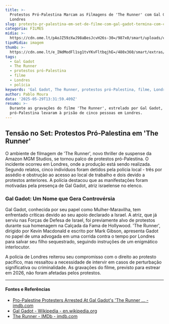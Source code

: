 ```yaml
---
title: >-
  Protestos Pró-Palestina Marcam as Filmagens de 'The Runner' com Gal Gadot em
  Londres
slug: protesto-pr-palestina-em-set-de-filme-com-gal-gadot-termina-com-cinco-presos
categoria: FILMES
midia: >-
  https://cdn.ome.lt/pAoJZ59zXwJ98aBesJcvH26s-30=/987x0/smart/uploads/conteudo/fotos/OMELETE-BANNER_WnZBdKG.png
tipoMidia: imagem
thumb: >-
  https://cdn.ome.lt/e_INdModFl1sg1tvYKvFltbqjhE=/480x360/smart/extras/conteudos/Captura_de_Tela_2025-05-29_as_10.03.24.png
tags:
  - Gal Gadot
  - The Runner
  - protestos pró-Palestina
  - filme
  - Londres
  - polícia
keywords: 'Gal Gadot, The Runner, protestos pró-Palestina, filme, Londres, polícia'
author: Pablo Moura
data: '2025-05-29T13:31:59.409Z'
resumo: >-
  Durante as gravações do filme 'The Runner', estrelado por Gal Gadot, protestos
  pró-Palestina levaram à prisão de cinco pessoas em Londres.
---
```


## Tensão no Set: Protestos Pró-Palestina em 'The Runner'

O ambiente de filmagem de 'The Runner', novo thriller de suspense da Amazon MGM Studios, se tornou palco de protestos pró-Palestina. O incidente ocorreu em Londres, onde a produção está sendo realizada. Segundo relatos, cinco indivíduos foram detidos pela polícia local - três por assédio e obstrução ao acesso ao local de trabalho e dois devido a protestos anteriores. A polícia destacou que as manifestações foram motivadas pela presença de Gal Gadot, atriz israelense no elenco.

### Gal Gadot: Um Nome que Gera Controvérsia

Gal Gadot, conhecida por seu papel como Mulher-Maravilha, tem enfrentado críticas devido ao seu apoio declarado a Israel. A atriz, que já serviu nas Forças de Defesa de Israel, foi previamente alvo de protestos durante sua homenagem na Calçada da Fama de Hollywood. 'The Runner', dirigido por Kevin Macdonald e escrito por Mark Gibson, apresenta Gadot no papel de uma advogada em uma corrida contra o tempo por Londres para salvar seu filho sequestrado, seguindo instruções de um enigmático interlocutor.

A polícia de Londres reiterou seu compromisso com o direito ao protesto pacífico, mas ressaltou a necessidade de intervir em casos de perturbação significativa ou criminalidade. As gravações do filme, previsto para estrear em 2026, não foram afetadas pelos protestos.

---

#### Fontes e Referências

- [Pro-Palestine Protesters Arrested At Gal Gadot's 'The Runner ... - imdb.com](https://www.imdb.com/news/ni65307036/?ref_=ttnw_art_perm)
- [Gal Gadot - Wikipedia - en.wikipedia.org](https://en.wikipedia.org/wiki/Gal_Gadot)
- [The Runner - IMDb - imdb.com](https://www.imdb.com/title/tt34564059/)
